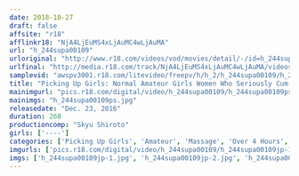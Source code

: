 ```yaml
---
date: 2018-10-27
draft: false
affsite: "r18"
afflinkr18: "NjA4LjEuMS4xLjAuMC4wLjAuMA"
url: "h_244supa00109"
urloriginal: "http://www.r18.com/videos/vod/movies/detail/-/id=h_244supa00109"
urlfinal: "http://media.r18.com/track/NjA4LjEuMS4xLjAuMC4wLjAuMA/videos/vod/movies/detail/-/id=h_244supa00109"
samplevid: "awspv3001.r18.com/litevideo/freepv/h/h_2/h_244supa00109/h_244supa00109_dmb_w.mp4"
title: "Picking Up Girls: Normal Amateur Girls Women Who Seriously Cum Through Sensual Pussy Massage"
mainimgurl: "pics.r18.com/digital/video/h_244supa00109/h_244supa00109ps.jpg"
mainimgs: "h_244supa00109ps.jpg"
releasedate: "Dec. 23, 2016"
duration: 268
productioncomp: "Skyu Shiroto"
girls: ['----']
categories: ['Picking Up Girls', 'Amateur', 'Massage', 'Over 4 Hours', 'Hi-Def']
imgurls: ['pics.r18.com/digital/video/h_244supa00109/h_244supa00109jp-1.jpg', 'pics.r18.com/digital/video/h_244supa00109/h_244supa00109jp-2.jpg', 'pics.r18.com/digital/video/h_244supa00109/h_244supa00109jp-3.jpg', 'pics.r18.com/digital/video/h_244supa00109/h_244supa00109jp-4.jpg', 'pics.r18.com/digital/video/h_244supa00109/h_244supa00109jp-5.jpg', 'pics.r18.com/digital/video/h_244supa00109/h_244supa00109jp-6.jpg', 'pics.r18.com/digital/video/h_244supa00109/h_244supa00109jp-7.jpg', 'pics.r18.com/digital/video/h_244supa00109/h_244supa00109jp-8.jpg', 'pics.r18.com/digital/video/h_244supa00109/h_244supa00109jp-9.jpg', 'pics.r18.com/digital/video/h_244supa00109/h_244supa00109jp-10.jpg', 'pics.r18.com/digital/video/h_244supa00109/h_244supa00109jp-11.jpg', 'pics.r18.com/digital/video/h_244supa00109/h_244supa00109jp-12.jpg', 'pics.r18.com/digital/video/h_244supa00109/h_244supa00109jp-13.jpg', 'pics.r18.com/digital/video/h_244supa00109/h_244supa00109jp-14.jpg', 'pics.r18.com/digital/video/h_244supa00109/h_244supa00109jp-15.jpg', 'pics.r18.com/digital/video/h_244supa00109/h_244supa00109jp-16.jpg', 'pics.r18.com/digital/video/h_244supa00109/h_244supa00109jp-17.jpg', 'pics.r18.com/digital/video/h_244supa00109/h_244supa00109jp-18.jpg', 'pics.r18.com/digital/video/h_244supa00109/h_244supa00109jp-19.jpg', 'pics.r18.com/digital/video/h_244supa00109/h_244supa00109jp-20.jpg']
imgs: ['h_244supa00109jp-1.jpg', 'h_244supa00109jp-2.jpg', 'h_244supa00109jp-3.jpg', 'h_244supa00109jp-4.jpg', 'h_244supa00109jp-5.jpg', 'h_244supa00109jp-6.jpg', 'h_244supa00109jp-7.jpg', 'h_244supa00109jp-8.jpg', 'h_244supa00109jp-9.jpg', 'h_244supa00109jp-10.jpg', 'h_244supa00109jp-11.jpg', 'h_244supa00109jp-12.jpg', 'h_244supa00109jp-13.jpg', 'h_244supa00109jp-14.jpg', 'h_244supa00109jp-15.jpg', 'h_244supa00109jp-16.jpg', 'h_244supa00109jp-17.jpg', 'h_244supa00109jp-18.jpg', 'h_244supa00109jp-19.jpg', 'h_244supa00109jp-20.jpg']
---
```

